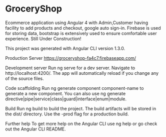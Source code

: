 # GroceryShop
Ecommerce application using Angular 4 with Admin,Customer having facility to add products and checkout, google auto sign-in.
Firebase is used for storing data, bootstrap is extensively used to ensure comfortable user experience.
Still Under Construction!

This project was generated with Angular CLI version 1.3.0.

Production Server
https://groceryshop-fa4c7.firebaseapp.com/

Development server
Run ng serve for a dev server. Navigate to http://localhost:4200/. The app will automatically reload if you change any of the source files.


Code scaffolding
Run ng generate component component-name to generate a new component. You can also use ng generate directive|pipe|service|class|guard|interface|enum|module.

Build
Run ng build to build the project. The build artifacts will be stored in the dist/ directory. Use the -prod flag for a production build.

Further help
To get more help on the Angular CLI use ng help or go check out the Angular CLI README.
